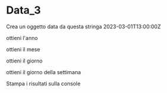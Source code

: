 # Data_3
Crea un oggetto data da questa stringa 2023-03-01T13:00:00Z

ottieni l'anno

ottieni il mese

ottieni il giorno

ottieni il giorno della settimana

Stampa i risultati sulla console
